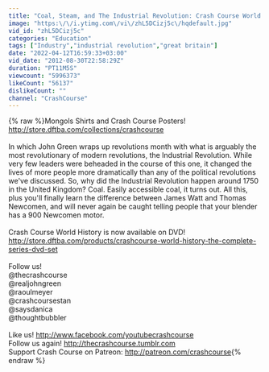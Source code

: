 ```yaml
---
title: "Coal, Steam, and The Industrial Revolution: Crash Course World History #32"
image: "https:\/\/i.ytimg.com\/vi\/zhL5DCizj5c\/hqdefault.jpg"
vid_id: "zhL5DCizj5c"
categories: "Education"
tags: ["Industry","industrial revolution","great britain"]
date: "2022-04-12T16:59:33+03:00"
vid_date: "2012-08-30T22:58:29Z"
duration: "PT11M5S"
viewcount: "5996373"
likeCount: "56137"
dislikeCount: ""
channel: "CrashCourse"
---
```

{% raw %}Mongols Shirts and Crash Course Posters! <a rel="nofollow" target="blank" href="http://store.dftba.com/collections/crashcourse">http://store.dftba.com/collections/crashcourse</a><br /><br />In which John Green wraps up revolutions month with what is arguably the most revolutionary of modern revolutions, the Industrial Revolution. While very few leaders were beheaded in the course of this one, it changed the lives of more people more dramatically than any of the political revolutions we've discussed. So, why did the Industrial Revolution happen around 1750 in the United Kingdom? Coal. Easily accessible coal, it turns out. All this, plus you'll finally learn the difference between James Watt and Thomas Newcomen, and will never again be caught telling people that your blender has a 900 Newcomen motor.<br /><br />Crash Course World History is now available on DVD! <a rel="nofollow" target="blank" href="http://store.dftba.com/products/crashcourse-world-history-the-complete-series-dvd-set">http://store.dftba.com/products/crashcourse-world-history-the-complete-series-dvd-set</a><br /><br />Follow us!<br />@thecrashcourse<br />@realjohngreen<br />@raoulmeyer<br />@crashcoursestan<br />@saysdanica<br />@thoughtbubbler<br /><br />Like us! ‪<a rel="nofollow" target="blank" href="http://www.facebook.com/youtubecrashcourse">http://www.facebook.com/youtubecrashcourse</a><br />Follow us again! ‪<a rel="nofollow" target="blank" href="http://thecrashcourse.tumblr.com">http://thecrashcourse.tumblr.com</a><br />Support Crash Course on Patreon: <a rel="nofollow" target="blank" href="http://patreon.com/crashcourse">http://patreon.com/crashcourse</a>{% endraw %}
